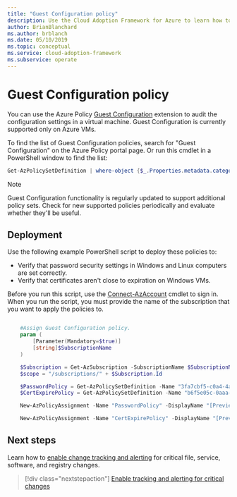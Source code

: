 ```yaml
---
title: "Guest Configuration policy"
description: Use the Cloud Adoption Framework for Azure to learn how to use the Azure Policy Guest Configuration extension to audit the configuration settings in an Azure VM.  
author: BrianBlanchard
ms.author: brblanch
ms.date: 05/10/2019
ms.topic: conceptual
ms.service: cloud-adoption-framework
ms.subservice: operate
---
```


# Guest Configuration policy

You can use the Azure Policy [Guest Configuration](https://docs.microsoft.com/azure/governance/policy/concepts/guest-configuration) extension to audit the configuration settings in a virtual machine. Guest Configuration is currently supported only on Azure VMs.

To find the list of Guest Configuration policies, search for "Guest Configuration" on the Azure Policy portal page. Or run this cmdlet in a PowerShell window to find the list:

```powershell
Get-AzPolicySetDefinition | where-object {$_.Properties.metadata.category -eq "Guest Configuration"}
```

> [!NOTE]
> Guest Configuration functionality is regularly updated to support additional policy sets. Check for new supported policies periodically and evaluate whether they'll be useful.

<!-- TODO: Update these links when available. 

By default, we recommend that you enable the following policies:

- [Preview]: Audit to verify that password-security settings are correct on Linux and Windows machines.
- Audit to verify that certificates are not nearing expiration on Windows VMs.

-->

## Deployment

Use the following example PowerShell script to deploy these policies to:

- Verify that password security settings in Windows and Linux computers are set correctly.
- Verify that certificates aren't close to expiration on Windows VMs.

 Before you run this script, use the [Connect-AzAccount](https://docs.microsoft.com/powershell/module/az.accounts/connect-azaccount?view=azps-2.1.0) cmdlet to sign in. When you run the script, you must provide the name of the subscription that you want to apply the policies to.

```powershell

    #Assign Guest Configuration policy.
    param (
        [Parameter(Mandatory=$true)]
        [string]$SubscriptionName
    )

    $Subscription = Get-AzSubscription -SubscriptionName $SubscriptionName
    $scope = "/subscriptions/" + $Subscription.Id

    $PasswordPolicy = Get-AzPolicySetDefinition -Name "3fa7cbf5-c0a4-4a59-85a5-cca4d996d5a6"
    $CertExpirePolicy = Get-AzPolicySetDefinition -Name "b6f5e05c-0aaa-4337-8dd4-357c399d12ae"

    New-AzPolicyAssignment -Name "PasswordPolicy" -DisplayName "[Preview]: Audit that password security settings are set correctly inside Linux and Windows machines" -Scope $scope -PolicySetDefinition $PasswordPolicy -AssignIdentity -Location eastus

    New-AzPolicyAssignment -Name "CertExpirePolicy" -DisplayName "[Preview]: Audit that certificates are not expiring on Windows VMs" -Scope $scope -PolicySetDefinition $CertExpirePolicy -AssignIdentity -Location eastus

```

## Next steps

Learn how to [enable change tracking and alerting](./enable-tracking-alerting.md) for critical file, service, software, and registry changes.

> [!div class="nextstepaction"]
> [Enable tracking and alerting for critical changes](./enable-tracking-alerting.md)

